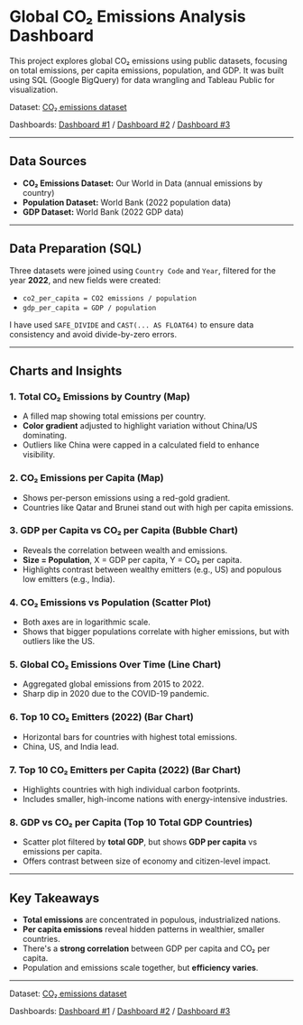 # Global CO₂ Emissions Analysis Dashboard

This project explores global CO₂ emissions using public datasets, focusing on total emissions, per capita emissions, population, and GDP. It was built using SQL (Google BigQuery) for data wrangling and Tableau Public for visualization.

Dataset: [CO₂ emissions dataset](https://ourworldindata.org/co2-dataset-sources)

Dashboards: [Dashboard #1](https://public.tableau.com/app/profile/rui.campos/viz/TotalCOEmissionsCOEmissionsperCapita/Dashboard1) / [Dashboard #2](https://public.tableau.com/app/profile/rui.campos/viz/GDPperCapitavsCOperCapitaCOEmissionsvsPopulation/Dashboard2) / [Dashboard #3](https://public.tableau.com/app/profile/rui.campos/viz/CO2Emissions_17531143141330/Dashboard)

---

## Data Sources
- **CO₂ Emissions Dataset:** Our World in Data (annual emissions by country)
- **Population Dataset:** World Bank (2022 population data)
- **GDP Dataset:** World Bank (2022 GDP data)

---

## Data Preparation (SQL)
Three datasets were joined using `Country Code` and `Year`, filtered for the year **2022**, and new fields were created:
- `co2_per_capita = CO2 emissions / population`
- `gdp_per_capita = GDP / population`

I have used `SAFE_DIVIDE` and `CAST(... AS FLOAT64)` to ensure data consistency and avoid divide-by-zero errors.

---

## Charts and Insights

### 1. Total CO₂ Emissions by Country (Map)
- A filled map showing total emissions per country.
- **Color gradient** adjusted to highlight variation without China/US dominating.
- Outliers like China were capped in a calculated field to enhance visibility.

### 2. CO₂ Emissions per Capita (Map)
- Shows per-person emissions using a red-gold gradient.
- Countries like Qatar and Brunei stand out with high per capita emissions.

### 3. GDP per Capita vs CO₂ per Capita (Bubble Chart)
- Reveals the correlation between wealth and emissions.
- **Size = Population**, X = GDP per capita, Y = CO₂ per capita.
- Highlights contrast between wealthy emitters (e.g., US) and populous low emitters (e.g., India).

### 4. CO₂ Emissions vs Population (Scatter Plot)
- Both axes are in logarithmic scale.
- Shows that bigger populations correlate with higher emissions, but with outliers like the US.

### 5. Global CO₂ Emissions Over Time (Line Chart)
- Aggregated global emissions from 2015 to 2022.
- Sharp dip in 2020 due to the COVID-19 pandemic.

### 6. Top 10 CO₂ Emitters (2022) (Bar Chart)
- Horizontal bars for countries with highest total emissions.
- China, US, and India lead.

### 7. Top 10 CO₂ Emitters per Capita (2022) (Bar Chart)
- Highlights countries with high individual carbon footprints.
- Includes smaller, high-income nations with energy-intensive industries.

### 8. GDP vs CO₂ per Capita (Top 10 Total GDP Countries)
- Scatter plot filtered by **total GDP**, but shows **GDP per capita** vs emissions per capita.
- Offers contrast between size of economy and citizen-level impact.

---

## Key Takeaways
- **Total emissions** are concentrated in populous, industrialized nations.
- **Per capita emissions** reveal hidden patterns in wealthier, smaller countries.
- There's a **strong correlation** between GDP per capita and CO₂ per capita.
- Population and emissions scale together, but **efficiency varies**.

---

Dataset: [CO₂ emissions dataset](https://ourworldindata.org/co2-dataset-sources)

Dashboards: [Dashboard #1](https://public.tableau.com/app/profile/rui.campos/viz/TotalCOEmissionsCOEmissionsperCapita/Dashboard1) / [Dashboard #2](https://public.tableau.com/app/profile/rui.campos/viz/GDPperCapitavsCOperCapitaCOEmissionsvsPopulation/Dashboard2) / [Dashboard #3](https://public.tableau.com/app/profile/rui.campos/viz/CO2Emissions_17531143141330/Dashboard)
